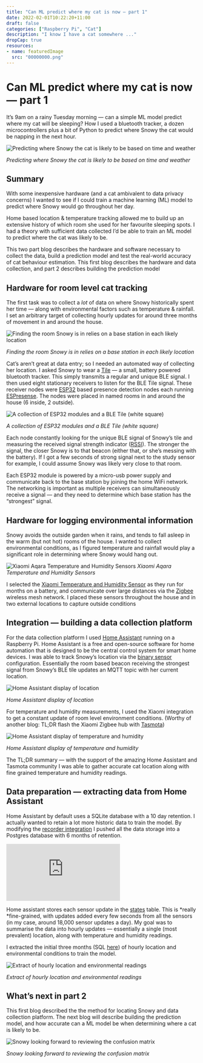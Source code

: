 ```yaml
---
title: "Can ML predict where my cat is now — part 1"
date: 2022-02-01T10:22:20+11:00
draft: false
categories: ["Raspberry Pi", "Cat"]
description: "I know I have a cat somewhere ..."
dropCap: true
resources:
- name: featuredImage
  src: "00000000.png"
---
```



# Can ML predict where my cat is now — part 1

It’s 9am on a rainy Tuesday morning — can a simple ML model predict where my cat will be sleeping? How I used a bluetooth tracker, a dozen microcontrollers plus a bit of Python to predict where Snowy the cat would be napping in the next hour.

![Predicting where Snowy the cat is likely to be based on time and weather](202002cat.jpg)

*Predicting where Snowy the cat is likely to be based on time and weather*

## Summary

With some inexpensive hardware (and a cat ambivalent to data privacy concerns) I wanted to see if I could train a machine learning (ML) model to predict where Snowy would go throughout her day.

Home based location & temperature tracking allowed me to build up an extensive history of which room she used for her favourite sleeping spots. I had a theory with sufficient data collected I’d be able to train an ML model to predict where the cat was likely to be.

This two part blog describes the hardware and software necessary to collect the data, build a prediction model and test the real-world accuracy of cat behaviour estimation. This first blog describes the hardware and data collection, and part 2 describes building the prediction model

## Hardware for room level cat tracking

The first task was to collect a *lot* of data on where Snowy historically spent her time — along with environmental factors such as temperature & rainfall. I set an arbitrary target of collecting hourly updates for around three months of movement in and around the house.

![Finding the room Snowy is in relies on a base station in each likely location](00000001.png)

*Finding the room Snowy is in relies on a base station in each likely location*

Cat’s aren’t great at data entry; so I needed an automated way of collecting her location. I asked Snowy to wear a [Tile](https://www.thetileapp.com/en-us/products) — a small, battery powered bluetooth tracker. This simply transmits a regular and unique BLE signal. I then used eight stationary receivers to listen for the BLE Tile signal. These receiver nodes were [ESP32](https://en.wikipedia.org/wiki/ESP32) based presence detection nodes each running [ESPresense](https://espresense.com/). The nodes were placed in named rooms in and around the house (6 inside, 2 outside).

![A collection of ESP32 modules and a BLE Tile (white square)](00000002.png)

*A collection of ESP32 modules and a BLE Tile (white square)*

Each node constantly looking for the unique BLE signal of Snowy’s tile and measuring the received signal strength indicator ([RSSI](https://en.wikipedia.org/wiki/Received_signal_strength_indication)). The stronger the signal, the closer Snowy is to that beacon (either that, or she’s messing with the battery). If I got a few seconds of strong signal next to the study sensor for example, I could assume Snowy was likely very close to that room.

Each ESP32 module is powered by a micro-usb power supply and communicate back to the base station by joining the home WiFi network. The networking is important as multiple receivers can simultaneously receive a signal — and they need to determine which base station has the “strongest” signal.

## Hardware for logging environmental information

Snowy avoids the outside garden when it rains, and tends to fall asleep in the warm (but not hot) rooms of the house. I wanted to collect environmental conditions, as I figured temperature and rainfall would play a significant role in determining where Snowy would hang out.

![Xiaomi Aqara Temperature and Humidity Sensors](00000003.png)
*Xiaomi Aqara Temperature and Humidity Sensors*

I selected the [Xiaomi Temperature and Humidity Sensor](https://www.xiaomiproducts.nl/fr/xiaomi-aqara-temperature-and-humidity-sensor.html) as they run for months on a battery, and communicate over large distances via the [Zigbee](https://en.wikipedia.org/wiki/Zigbee) wireless mesh network. I placed these sensors throughout the house and in two external locations to capture outside conditions

## Integration — building a data collection platform

For the data collection platform I used [Home Assistant](https://www.home-assistant.io/) running on a Raspberry Pi. Home Assistant is a free and open-source software for home automation that is designed to be the central control system for smart home devices. I was able to track Snowy’s location via the [binary sensor](https://espresense.com/home_assistant) configuration. Essentially the room based beacon receiving the strongest signal from Snowy’s BLE tile updates an MQTT topic with her current location.

![Home Assistant display of location](00000004.png)

*Home Assistant display of location*

For temperature and humidity measurements, I used the Xiaomi integration to get a constant update of room level environment conditions. (Worthy of another blog: TL;DR flash the Xiaomi Zigbee hub with [Tasmota](https://tasmota.github.io/docs/Zigbee/))

![Home Assistant display of temperature and humidity](00000005.png)

*Home Assistant display of temperature and humidity*

The TL;DR summary — with the support of the amazing Home Assistant and Tasmota community I was able to gather accurate cat location along with fine grained temperature and humidity readings.

## Data preparation — extracting data from Home Assistant

Home Assistant by default uses a SQLite database with a 10 day retention. I actually wanted to retain a lot more historic data to train the model. By modifying the [recorder integration](https://www.home-assistant.io/integrations/recorder/) I pushed all the data storage into a Postgres database with 6 months of retention.

<iframe src="https://medium.com/media/8584ec2b391047cbfe2c1041caa5fb2f" frameborder=0></iframe>

Home assistant stores each sensor update in the [states](https://www.home-assistant.io/docs/backend/database/) table. This is *really *fine-grained, with updates added every few seconds from all the sensors (in my case, around 18,000 sensor updates a day). My goal was to summarise the data into hourly updates — essentially a single (most prevalent) location, along with temperature and humidity readings.

I extracted the initial three months (SQL [here](https://github.com/saubury/cat-predictor/blob/master/sql/extract.sql)) of hourly location and environmental conditions to train the model.

![Extract of hourly location and environmental readings](00000006.png)

*Extract of hourly location and environmental readings*

## What’s next in part 2

This first blog described the the method for locating Snowy and data collection platform. The next blog will describe building the prediction model, and how accurate can a ML model be when determining where a cat is likely to be.

![Snowy looking forward to reviewing the confusion matrix](00000007.png)

*Snowy looking forward to reviewing the confusion matrix*
